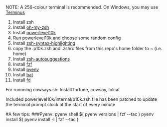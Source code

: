 NOTE: A 256-colour terminal is recommended. On Windows, you may use [Terminus](https://eugeny.github.io/terminus/)

1. Install zsh
2. Install [oh-my-zsh](https://github.com/ohmyzsh/ohmyzsh)
3. Install [powerlevel10k](https://github.com/romkatv/powerlevel10k#oh-my-zsh)
4. Run powerlevel10k and choose some random config
5. Install [zsh-syntax-highlighting](https://github.com/zsh-users/zsh-syntax-highlighting/blob/master/INSTALL.md#oh-my-zsh)
6. copy the .p10k.zsh and .zshrc files from this repo's home folder to ~ (i.e. home)
7. Install [zsh-autosuggestions](https://github.com/zsh-users/zsh-autosuggestions/blob/master/INSTALL.md#oh-my-zsh)
8. Install [fzf](https://github.com/junegunn/fzf)
9. Install [pyenv](https://github.com/pyenv/pyenv#basic-github-checkout)
10. Install [bat](https://github.com/sharkdp/bat#installation)
11. Install [fd](https://github.com/sharkdp/fd#installation)

For runnning cowsays.sh:
Install fortune, cowsay, lolcat

Included powerlevel10k/internal/p10k.zsh file has been patched to update the terminal prompt clock at the start of every minute

#A few tips:
###Pyenv:
pyenv shell $( pyenv versions | fzf --tac )
pyenv install $( pyenv install -l | fzf --tac )
